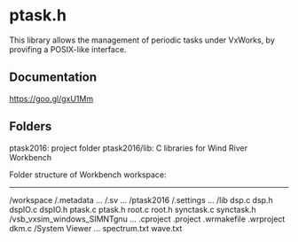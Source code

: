# ptask.h
This library allows the management of periodic tasks under VxWorks, by provifing a POSIX-like interface.

## Documentation
https://goo.gl/gxU1Mm

## Folders

ptask2016: project folder
ptask2016/lib: C libraries for Wind River Workbench

Folder structure of Workbench workspace:

----------------------------------------------

/workspace
	/.metadata
		...
	/.sv
		...
	/ptask2016
		/.settings
			...
		/lib
			dsp.c
			dsp.h
			dspIO.c
			dspIO.h
			ptask.c
			ptask.h
			root.c
			root.h
			synctask.c
			synctask.h
		/vsb_vxsim_windows_SIMNTgnu
			...
		.cproject
		.project
		.wrmakefile
		.wrproject
		dkm.c
	/System Viewer
		...
	spectrum.txt
	wave.txt

